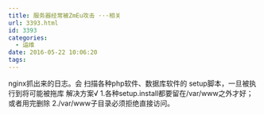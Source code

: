 ```yaml
---
title: 服务器经常被ZmEu攻击 ···相关
url: 3393.html
id: 3393
categories:
  - 运维
date: 2016-05-22 10:06:20
tags:
---
```


nginx抓出来的日志。会 扫描各种php软件、数据库软件的 setup脚本，一旦被执行到将可能被拖库 解决方案√ 1.各种setup.install都要留在/var/www之外才好；或者用完删除 2./var/www子目录必须拒绝直接访问。